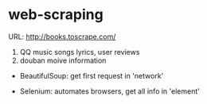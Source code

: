 # web-scraping

URL: http://books.toscrape.com/

1. QQ music songs lyrics, user reviews
2. douban moive information 



- BeautifulSoup: get first request in 'network'

- Selenium: automates browsers, get all info in 'element'

